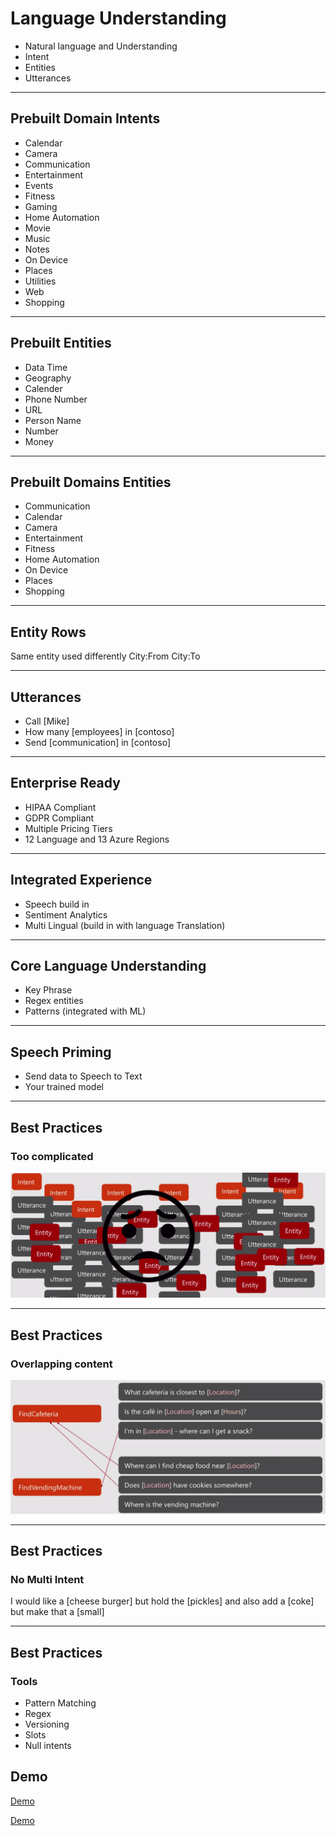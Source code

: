 # Language Understanding

* Natural language and Understanding
* Intent
* Entities
* Utterances

---

## Prebuilt Domain Intents

* Calendar
* Camera
* Communication
* Entertainment
* Events
* Fitness
* Gaming
* Home Automation
* Movie
* Music
* Notes
* On Device
* Places
* Utilities
* Web
* Shopping

---

## Prebuilt Entities

* Data Time
* Geography
* Calender
* Phone Number
* URL
* Person Name
* Number
* Money

---

## Prebuilt Domains Entities

* Communication
* Calendar
* Camera
* Entertainment
* Fitness
* Home Automation
* On Device
* Places
* Shopping

---

## Entity Rows

Same entity used differently
City:From
City:To

---

## Utterances
* Call [Mike]
* How many [employees] in [contoso]
* Send [communication] in [contoso]

---

## Enterprise Ready

* HIPAA Compliant
* GDPR Compliant
* Multiple Pricing Tiers
* 12 Language and 13 Azure Regions

---

## Integrated Experience

* Speech build in
* Sentiment Analytics
* Multi Lingual (build in with language Translation)

---

## Core Language Understanding

* Key Phrase
* Regex entities
* Patterns (integrated with ML)

---

## Speech Priming

* Send data to Speech to Text
* Your trained model

---

## Best Practices

### Too complicated

![full](/Images/toomuchLuis.png)

---

## Best Practices

### Overlapping content

![full](/Images/LUISOverlap.png)

---


## Best Practices

### No Multi Intent

I would like a [cheese burger] but hold the [pickles] and also add a [coke] but make that a [small]

---

## Best Practices

### Tools

* Pattern Matching
* Regex
* Versioning
* Slots
* Null intents



## Demo

[Demo](https://www.luis.ai/home)

[Demo](https://azure.microsoft.com/en-us/services/cognitive-services/language-understanding-intelligent-service/)



